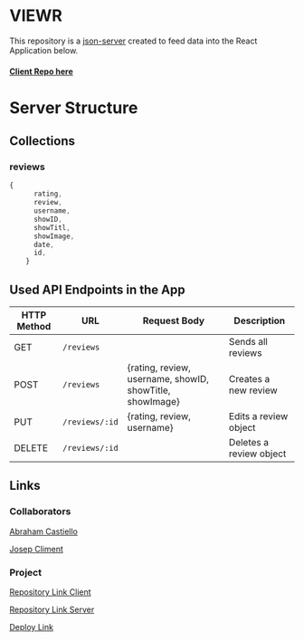 # VIEWR

This repository is a [json-server](https://github.com/typicode/json-server) created to feed data into the React Application below.

#### [Client Repo here](https://github.com/Abranucu/Viewr-server)

# Server Structure

## Collections

### reviews

```javascript
{
      rating,
      review,
      username,
      showID,
      showTitl,
      showImage,
      date,
      id,
    }
```

## Used API Endpoints in the App

| HTTP Method | URL            | Request Body                                             | Description             |
| ----------- | -------------- | -------------------------------------------------------- | ----------------------- |
| GET         | `/reviews`     |                                                          | Sends all reviews       |
| POST        | `/reviews`     | {rating, review, username, showID, showTitle, showImage} | Creates a new review    |
| PUT         | `/reviews/:id` | {rating, review, username}                               | Edits a review object   |
| DELETE      | `/reviews/:id` |                                                          | Deletes a review object |

## Links

### Collaborators

[Abraham Castiello](www.github-url.com)

[Josep Climent](www.github-url.com)

### Project

[Repository Link Client](https://github.com/josepcliment92/Viewr-app)

[Repository Link Server](https://github.com/Abranucu/Viewr-server)

[Deploy Link](https://viewr-app.netlify.app/)
